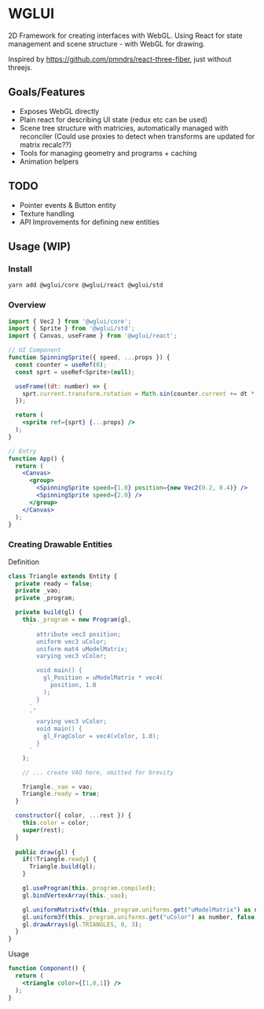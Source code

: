 # WGLUI

2D Framework for creating interfaces with WebGL. Using React for state management and scene structure - with WebGL for drawing.

Inspired by https://github.com/pmndrs/react-three-fiber, just without threejs.

## Goals/Features

- Exposes WebGL directly
- Plain react for describing UI state (redux etc can be used)
- Scene tree structure with matricies, automatically managed with reconciler (Could use proxies to detect when transforms are updated for matrix recalc??)
- Tools for managing geometry and programs + caching
- Animation helpers

## TODO

- Pointer events & Button entity
- Texture handling
- API Improvements for defining new entities

## Usage (WIP)

### Install

`yarn add @wglui/core @wglui/react @wglui/std`

### Overview

```jsx
import { Vec2 } from '@wglui/core';
import { Sprite } from '@wglui/std';
import { Canvas, useFrame } from '@wglui/react';

// UI Component
function SpinningSprite({ speed, ...props }) {
  const counter = useRef(0);
  const sprt = useRef<Sprite>(null);

  useFrame((dt: number) => {
    sprt.current.transform.rotation = Math.sin(counter.current += dt * speed) * Math.PI;
  });

  return (
    <sprite ref={sprt} {...props} />
  );
}

// Entry
function App() {
  return (
    <Canvas>
      <group>
        <SpinningSprite speed={1.0} position={new Vec2(0.2, 0.4)} />
        <SpinningSprite speed={2.0} />
      </group>
    </Canvas>
  );
}

```

### Creating Drawable Entities

Definition

```jsx
class Triangle extends Entity {
  private ready = false;
  private _vao;
  private _program;

  private build(gl) {
    this._program = new Program(gl,
      `
        attribute vec3 position;
        uniform vec3 uColor;
        uniform mat4 uModelMatrix;
        varying vec3 vColor; 

        void main() {
          gl_Position = uModelMatrix * vec4(
            position, 1.0
          );
        }
      `,
      `
        varying vec3 vColor;
        void main() {
          gl_FragColor = vec4(vColor, 1.0);
        }
      `
    );

    // ... create VAO here, omitted for brevity

    Triangle._vao = vao;
    Triangle.ready = true;
  }

  constructor({ color, ...rest }) {
    this.color = color;
    super(rest);
  }
  
  public draw(gl) {
    if(!Triangle.ready) {
      Triangle.build(gl);
    }

    gl.useProgram(this._program.compiled);
    gl.bindVertexArray(this._vao);

    gl.uniformMatrix4fv(this._program.uniforms.get("uModelMatrix") as number, false, this.worldMatrix);
    gl.uniform3f(this._program.uniforms.get("uColor") as number, false, this.color);
    gl.drawArrays(gl.TRIANGLES, 0, 3);
  }
}
```

Usage

```jsx
function Component() {
  return (
    <triangle color={[1,0,1]} />
  );
}
```

